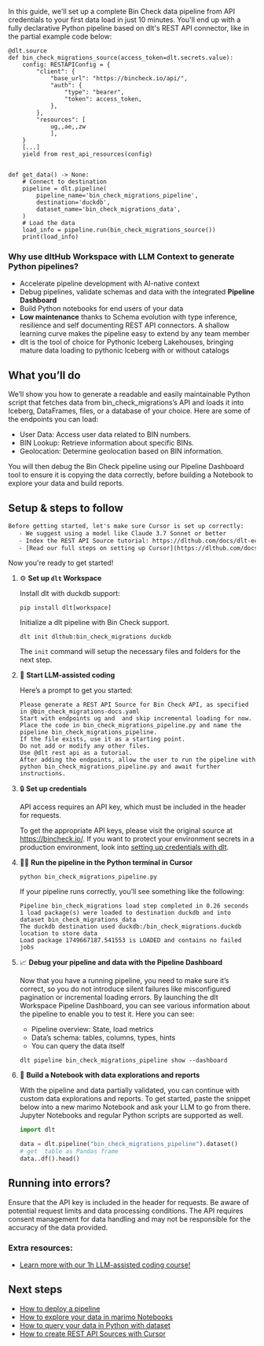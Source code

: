 In this guide, we'll set up a complete Bin Check data pipeline from API credentials to your first data load in just 10 minutes. You'll end up with a fully declarative Python pipeline based on dlt's REST API connector, like in the partial example code below:

```python-outcome
@dlt.source
def bin_check_migrations_source(access_token=dlt.secrets.value):
    config: RESTAPIConfig = {
        "client": {
            "base_url": "https://bincheck.io/api/",
            "auth": {
                "type": "bearer",
                "token": access_token,
            },
        },
        "resources": [
            ug,,ae,,zw
            ],
    }
    [...]
    yield from rest_api_resources(config)


def get_data() -> None:
    # Connect to destination
    pipeline = dlt.pipeline(
        pipeline_name='bin_check_migrations_pipeline',
        destination='duckdb',
        dataset_name='bin_check_migrations_data', 
    )
    # Load the data
    load_info = pipeline.run(bin_check_migrations_source())
    print(load_info) 
```

### Why use dltHub Workspace with LLM Context to generate Python pipelines?

- Accelerate pipeline development with AI-native context
- Debug pipelines, validate schemas and data with the integrated **Pipeline Dashboard**
- Build Python notebooks for end users of your data
- **Low maintenance** thanks to Schema evolution with type inference, resilience and self documenting REST API connectors. A shallow learning curve makes the pipeline easy to extend by any team member
- dlt is the tool of choice for Pythonic Iceberg Lakehouses, bringing mature data loading to pythonic Iceberg with or without catalogs

## What you’ll do

We’ll show you how to generate a readable and easily maintainable Python script that fetches data from bin_check_migrations’s API and loads it into Iceberg, DataFrames, files, or a database of your choice. Here are some of the endpoints you can load:

- User Data: Access user data related to BIN numbers.
- BIN Lookup: Retrieve information about specific BINs.
- Geolocation: Determine geolocation based on BIN information.

You will then debug the Bin Check pipeline using our Pipeline Dashboard tool to ensure it is copying the data correctly, before building a Notebook to explore your data and build reports.

## Setup & steps to follow

```default
Before getting started, let's make sure Cursor is set up correctly:
   - We suggest using a model like Claude 3.7 Sonnet or better
   - Index the REST API Source tutorial: https://dlthub.com/docs/dlt-ecosystem/verified-sources/rest_api/ and add it to context as **@dlt rest api**
   - [Read our full steps on setting up Cursor](https://dlthub.com/docs/dlt-ecosystem/llm-tooling/cursor-restapi#23-configuring-cursor-with-documentation)
```

Now you're ready to get started!

1. ⚙️ **Set up `dlt` Workspace**
    
    Install dlt with duckdb support:
    ```shell
    pip install dlt[workspace]
    ```

    Initialize a dlt pipeline with Bin Check support.
    ```shell
    dlt init dlthub:bin_check_migrations duckdb
    ```

    The `init` command will setup the necessary files and folders for the next step.
    
2. 🤠 **Start LLM-assisted coding**
    
    Here’s a prompt to get you started:
    
    ```prompt
    Please generate a REST API Source for Bin Check API, as specified in @bin_check_migrations-docs.yaml 
    Start with endpoints ug and  and skip incremental loading for now. 
    Place the code in bin_check_migrations_pipeline.py and name the pipeline bin_check_migrations_pipeline. 
    If the file exists, use it as a starting point. 
    Do not add or modify any other files. 
    Use @dlt rest api as a tutorial. 
    After adding the endpoints, allow the user to run the pipeline with python bin_check_migrations_pipeline.py and await further instructions.
    ```

    
3. 🔒 **Set up credentials** 
    
    API access requires an API key, which must be included in the header for requests.
    
    To get the appropriate API keys, please visit the original source at https://bincheck.io/.
    If you want to protect your environment secrets in a production environment, look into [setting up credentials with dlt](https://dlthub.com/docs/walkthroughs/add_credentials).
    
4. 🏃‍♀️ **Run the pipeline in the Python terminal in Cursor**
    
    ```shell
    python bin_check_migrations_pipeline.py
    ```
    
    If your pipeline runs correctly, you’ll see something like the following:
    
    ```shell
    Pipeline bin_check_migrations load step completed in 0.26 seconds
    1 load package(s) were loaded to destination duckdb and into dataset bin_check_migrations_data
    The duckdb destination used duckdb:/bin_check_migrations.duckdb location to store data
    Load package 1749667187.541553 is LOADED and contains no failed jobs
    ```
    
5. 📈 **Debug your pipeline and data with the Pipeline Dashboard**

    Now that you have a running pipeline, you need to make sure it’s correct, so you do not introduce silent failures like misconfigured pagination or incremental loading errors. By launching the dlt Workspace Pipeline Dashboard, you can see various information about the pipeline to enable you to test it. Here you can see:
    - Pipeline overview: State, load metrics
    - Data’s schema: tables, columns, types, hints
    - You can query the data itself
    
    ```shell
    dlt pipeline bin_check_migrations_pipeline show --dashboard
    ```
    
6. 🐍 **Build a Notebook with data explorations and reports**

    With the pipeline and data partially validated, you can continue with custom data explorations and reports. To get started, paste the snippet below into a new marimo Notebook and ask your LLM to go from there. Jupyter Notebooks and regular Python scripts are supported as well.

    
    ```python
    import dlt

   data = dlt.pipeline("bin_check_migrations_pipeline").dataset()
   # get  table as Pandas frame
   data..df().head()
    ```

## Running into errors?

Ensure that the API key is included in the header for requests. Be aware of potential request limits and data processing conditions. The API requires consent management for data handling and may not be responsible for the accuracy of the data provided.

### Extra resources:

- [Learn more with our 1h LLM-assisted coding course!](https://www.youtube.com/watch?v=GGid70rnJuM)

## Next steps

- [How to deploy a pipeline](https://dlthub.com/docs/walkthroughs/deploy-a-pipeline)
- [How to explore your data in marimo Notebooks](https://dlthub.com/docs/general-usage/dataset-access/marimo)
- [How to query your data in Python with dataset](https://dlthub.com/docs/general-usage/dataset-access/dataset)
- [How to create REST API Sources with Cursor](https://dlthub.com/docs/dlt-ecosystem/llm-tooling/cursor-restapi)